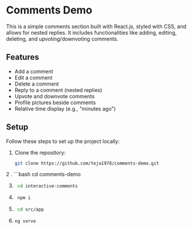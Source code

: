 # Comments Demo

This is a simple comments section built with React.js, styled with CSS, and allows for nested replies. It includes functionalities like adding, editing, deleting, and upvoting/downvoting comments.

## Features

- Add a comment
- Edit a comment
- Delete a comment
- Reply to a comment (nested replies)
- Upvote and downvote comments
- Profile pictures beside comments
- Relative time display (e.g., "minutes ago")

## Setup

Follow these steps to set up the project locally:

1. Clone the repository:

   ```bash
   git clone https://github.com/teja1978/comments-demo.git

2 .  ```bash
      cd comments-demo
       
3.   ```bash
      cd interactive-comments 

4.   ```bash
      npm i

6.   ```bash
      cd src/app

8.   ```bash
     ng serve
